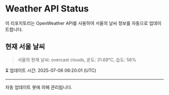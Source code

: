
# Weather API Status

이 리포지토리는 OpenWeather API를 사용하여 서울의 날씨 정보를 자동으로 업데이트합니다.

## 현재 서울 날씨
> 서울의 현재 날씨: overcast clouds, 온도: 31.68°C, 습도: 56%

⏳ 업데이트 시간: 2025-07-06 06:20:01 (UTC)

---
자동 업데이트 봇에 의해 관리됩니다.
